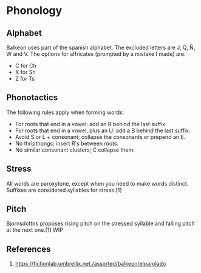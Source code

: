 # Phonology
## Alphabet
Balkeon uses part of the spanish alphabet. The excluded letters are J, Q, Ñ, W and V.
The options for affricates (prompted by a mistake I made) are:
- C for Ch
- X for Sh
- Z for Ts
## Phonotactics
The following rules apply when forming words:
- For roots that end in a vowel: add an R behind the last suffix.
- For roots that end in a vowel, plus an U: add a B behind the last suffix.
- Avoid S or L + consonant; collapse the consonants or prepend an E.
- No thripthongs; insert R's between roots.
- No similar consonant clusters; C
collapse them.
## Stress
All words are paroxytone, except when you need to make words distinct. Suffixes are considered syllables for stress.[1]
## Pitch
Bjornsdottirs proposes rising pitch on the stressed syllable and falling pitch at the next one.[1] WIP
## References
1. https://fictionlab.umbrellix.net./assorted/balkeon/elparolado